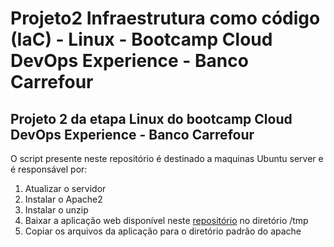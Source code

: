 # Projeto2 Infraestrutura como código (IaC) - Linux - Bootcamp Cloud DevOps Experience - Banco Carrefour

## Projeto 2 da etapa Linux do bootcamp Cloud DevOps Experience - Banco Carrefour

O script presente neste repositório é destinado a maquinas Ubuntu server e é responsável por:

1. Atualizar o servidor
2. Instalar o Apache2
3. Instalar o unzip
4. Baixar a aplicação web disponível neste [repositório](https://github.com/denilsonbonatti/linux-site-dio/archive/refs/heads/main.zip) no diretório /tmp
5. Copiar os arquivos da aplicação para o diretório padrão do apache

